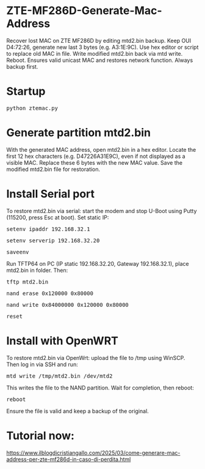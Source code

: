 # ZTE-MF286D-Generate-Mac-Address
Recover lost MAC on ZTE MF286D by editing mtd2.bin backup. Keep OUI D4:72:26, generate new last 3 bytes (e.g. A3:1E:9C). Use hex editor or script to replace old MAC in file. Write modified mtd2.bin back via mtd write. Reboot. Ensures valid unicast MAC and restores network function. Always backup first.

# Startup

<pre>python ztemac.py</pre>

# Generate partition mtd2.bin
With the generated MAC address, open mtd2.bin in a hex editor. Locate the first 12 hex characters (e.g. D47226A31E9C), even if not displayed as a visible MAC. Replace these 6 bytes with the new MAC value. Save the modified mtd2.bin file for restoration.

# Install Serial port
To restore mtd2.bin via serial: start the modem and stop U-Boot using Putty (115200, press Esc at boot). Set static IP:

<pre>setenv ipaddr 192.168.32.1</pre>

<pre>setenv serverip 192.168.32.20</pre>

<pre>saveenv</pre>

Run TFTP64 on PC (IP static 192.168.32.20, Gateway 192.168.32.1), place mtd2.bin in folder. Then:

<pre>tftp mtd2.bin</pre>

<pre>nand erase 0x120000 0x80000</pre>

<pre>nand write 0x84000000 0x120000 0x80000</pre>

<pre>reset</pre>

# Install with OpenWRT

To restore mtd2.bin via OpenWrt: upload the file to /tmp using WinSCP. Then log in via SSH and run:

<pre>mtd write /tmp/mtd2.bin /dev/mtd2 </pre>

This writes the file to the NAND partition. Wait for completion, then reboot:

<pre>reboot</pre>

Ensure the file is valid and keep a backup of the original.

# Tutorial now:
https://www.ilblogdicristiangallo.com/2025/03/come-generare-mac-address-per-zte-mf286d-in-caso-di-perdita.html
